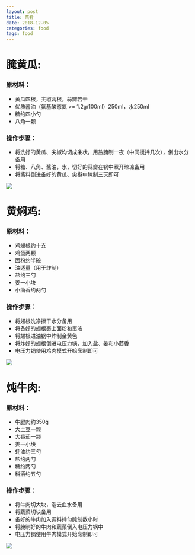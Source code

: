 ```yaml
---
layout: post
title: 菜肴
date: 2018-12-05
categories: food
tags: food
---
```


# 腌黄瓜:

### 原材料：
- 黄瓜四根，尖椒两根，蒜瓣若干
- 优质酱油（氨基酸态氮 >= 1.2g/100ml）250ml，水250ml
- 糖约四小勺
- 八角一颗

### 操作步骤：
- 将洗好的黄瓜、尖椒均切成条状，用盐腌制一夜（中间搅拌几次），倒出水分备用
- 将糖、八角、酱油，水，切好的蒜瓣在锅中煮开晾凉备用
- 将酱料倒进备好的黄瓜、尖椒中腌制三天即可

![](http://img-blog.csdnimg.cn/2018120516025879.jpg?x-oss-process=image/watermark,type_ZmFuZ3poZW5naGVpdGk,shadow_10,text_aHR0cHM6Ly9ibG9nLmNzZG4ubmV0L0xlcnJ5dGVuZw==)


# 黄焖鸡:

### 原材料：
- 鸡翅根约十支
- 鸡蛋两颗
- 面粉约半碗
- 油适量（用于炸制）
- 盐约三勺
- 姜一小块
- 小茴香约两勺

### 操作步骤：
- 将翅根洗净擦干水分备用
- 将备好的翅根裹上面粉和蛋液
- 将翅根进油锅中炸制金黄色
- 将炸好的翅根倒进电压力锅，加入盐、姜和小茴香
- 电压力锅使用鸡肉模式开始烹制即可

![](http://img-blog.csdnimg.cn/20181205160218333.jpg?x-oss-process=image/watermark,type_ZmFuZ3poZW5naGVpdGk,shadow_10,text_aHR0cHM6Ly9ibG9nLmNzZG4ubmV0L0xlcnJ5dGVuZw)


# 炖牛肉:

### 原材料：
- 牛腱肉约350g
- 大土豆一颗
- 大番茄一颗
- 姜一小块
- 蚝油约三勺
- 盐约两勺
- 糖约两勺
- 料酒约五勺

### 操作步骤：
- 将牛肉切大块，泡去血水备用
- 将蔬菜切块备用
- 备好的牛肉加入调料拌匀腌制数小时
- 将腌制好的牛肉和蔬菜倒入电压力锅中
- 电压力锅使用牛肉模式开始烹制即可

![](http://img-blog.csdnimg.cn/20181205160343611.jpg?x-oss-process=image/watermark,type_ZmFuZ3poZW5naGVpdGk,shadow_10,text_aHR0cHM6Ly9ibG9nLmNzZG4ubmV0L0xlcnJ5dGVuZw==)



